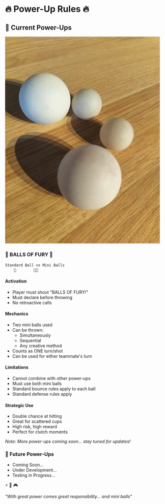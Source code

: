 # 🔥 Power-Up Rules 🔥

## 🌟 Current Power-Ups

![Balls](./images/balls.jpg)


### 👊 BALLS OF FURY 👊
```
Standard Ball vs Mini Balls
    🏐        🔴🔴
```

#### Activation
- Player must shout "BALLS OF FURY!"
- Must declare before throwing
- No retroactive calls

#### Mechanics
- Two mini balls used
- Can be thrown:
  - Simultaneously
  - Sequential
  - Any creative method
- Counts as ONE turn/shot
- Can be used for either teammate's turn

#### Limitations
- Cannot combine with other power-ups
- Must use both mini balls
- Standard bounce rules apply to each ball
- Standard defense rules apply

#### Strategic Use
- Double chance at hitting
- Great for scattered cups
- High risk, high reward
- Perfect for clutch moments

*Note: More power-ups coming soon... stay tuned for updates!* 

### 💫 Future Power-Ups
- Coming Soon...
- Under Development...
- Testing in Progress...

⚡️ 🎯 🎮

*"With great power comes great responsibility... and mini balls"*